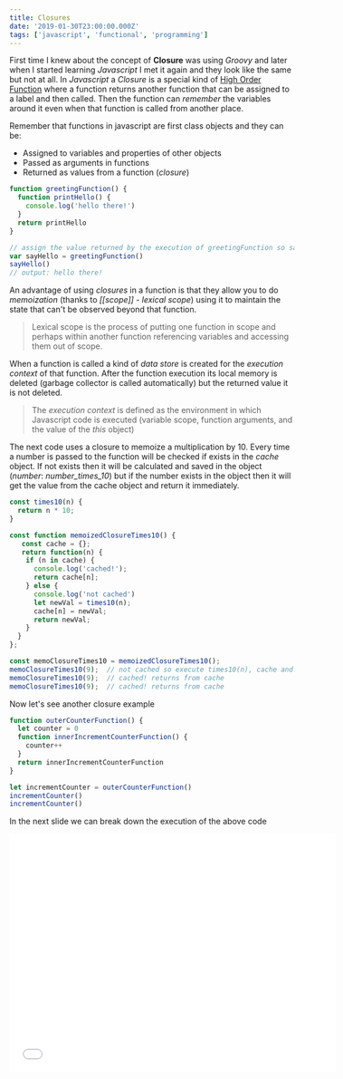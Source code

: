 ```yaml
---
title: Closures
date: '2019-01-30T23:00:00.000Z'
tags: ['javascript', 'functional', 'programming']
---
```


First time I knew about the concept of **Closure** was using _Groovy_ and later when I started learning _Javascript_ I met it again and they look like the same but not at all.
In _Javascript_ a _Closure_ is a special kind of [High Order Function](https://www.ohmycode.cl/js-high-order-function/) where a function returns another function that can be assigned to a label and then called. Then the function can _remember_ the variables around it even when that function is called from another place.

Remember that functions in javascript are first class objects and they can be:

- Assigned to variables and properties of other objects
- Passed as arguments in functions
- Returned as values from a function (_closure_)

```javascript
function greetingFunction() {
  function printHello() {
    console.log('hello there!')
  }
  return printHello
}

// assign the value returned by the execution of greetingFunction so sayHello is like an alias of printHello :/
var sayHello = greetingFunction()
sayHello()
// output: hello there!
```

An advantage of using _closures_ in a function is that they allow you to do _memoization_ (thanks to _[[scope]]_ - _lexical scope_) using it to maintain the state that can't be observed beyond that function.

> Lexical scope is the process of putting one function in scope and perhaps within another function referencing variables and accessing them out of scope.

When a function is called a kind of _data store_ is created for the _execution context_ of that function. After the function execution its local memory is deleted (garbage collector is called automatically) but the returned value it is not deleted.

> The _execution context_ is defined as the environment in which Javascript code is executed (variable scope, function arguments, and the value of the _this_ object)

The next code uses a closure to memoize a multiplication by 10. Every time a number is passed to the function will be checked if exists in the _cache_ object. If not exists then it will be calculated and saved in the object (_number_: _number_times_10_) but if the number exists in the object then it will get the value from the cache object and return it immediately.

```javascript
const times10(n) {
  return n * 10;
}

const function memoizedClosureTimes10() {
   const cache = {};
   return function(n) {
    if (n in cache) {
      console.log('cached!');
      return cache[n];
    } else {
      console.log('not cached')
      let newVal = times10(n);
      cache[n] = newVal;
      return newVal;
    }
  }
};

const memoClosureTimes10 = memoizedClosureTimes10();
memoClosureTimes10(9);  // not cached so execute times10(n), cache and return
memoClosureTimes10(9);  // cached! returns from cache
memoClosureTimes10(9);  // cached! returns from cache
```

Now let's see another closure example

```javascript
function outerCounterFunction() {
  let counter = 0
  function innerIncrementCounterFunction() {
    counter++
  }
  return innerIncrementCounterFunction
}

let incrementCounter = outerCounterFunction()
incrementCounter()
incrementCounter()
```

In the next slide we can break down the execution of the above code

<iframe src="//slides.com/mauriciogaldames-1/closures/embed" width="576" height="420" scrolling="no" frameborder="0" webkitallowfullscreen mozallowfullscreen allowfullscreen></iframe>
